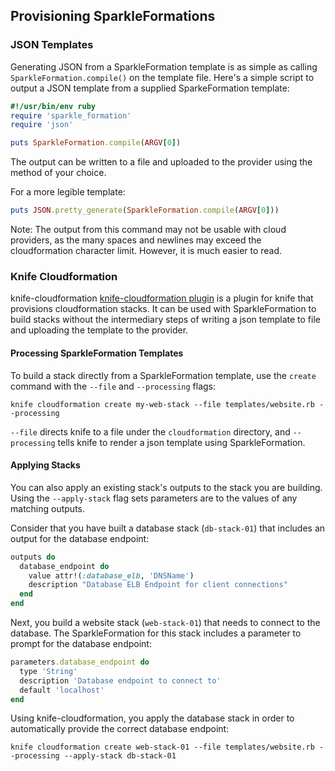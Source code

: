 ## Provisioning SparkleFormations

### JSON Templates

Generating JSON from a SparkleFormation template is as simple as
calling `SparkleFormation.compile()` on the template file. Here's a simple
script to output a JSON template from a supplied
SparkeFormation template:

```ruby
#!/usr/bin/env ruby
require 'sparkle_formation'
require 'json'

puts SparkleFormation.compile(ARGV[0])
```

The output can be written to a file and uploaded to the provider using
the method of your choice. 

For a more legible template:

```ruby
puts JSON.pretty_generate(SparkleFormation.compile(ARGV[0]))
```

Note: The output from this command may not be usable with cloud providers,
as the many spaces and newlines may exceed the cloudformation
character limit. However, it is much easier to read.

### Knife Cloudformation

knife-cloudformation [knife-cloudformation plugin](https://rubygems.org/gems/knife-cloudformation) is a plugin for
knife that provisions cloudformation stacks. It can be used with
SparkleFormation to build stacks without the intermediary steps of
writing a json template to file and uploading the template to the provider.

#### Processing SparkleFormation Templates

To build a stack directly from a SparkleFormation template, use the
`create` command with the `--file` and `--processing` flags:

```
knife cloudformation create my-web-stack --file templates/website.rb --processing
```

`--file` directs knife to a file under the `cloudformation` directory,
and `--processing` tells knife to render a json template using
SparkleFormation. 
         
#### Applying Stacks

You can also apply an existing stack's outputs to the stack you are
building. Using the `--apply-stack` flag sets parameters are to the
values of any matching outputs.  

Consider that you have built a database stack (`db-stack-01`) that includes an output for the
database endpoint:

```ruby
outputs do
  database_endpoint do
    value attr!(:database_elb, 'DNSName')
    description "Database ELB Endpoint for client connections"
  end
end
```

Next, you build a website stack (`web-stack-01`) that needs to connect to the
database. The SparkleFormation for this stack includes a parameter to
prompt for the database endpoint:

```ruby
parameters.database_endpoint do
  type 'String'
  description 'Database endpoint to connect to'
  default 'localhost'
end
```

Using knife-cloudformation, you apply the database stack in order to
automatically provide the correct database endpoint:

`knife cloudformation create web-stack-01 --file templates/website.rb --processing --apply-stack db-stack-01`
                             
